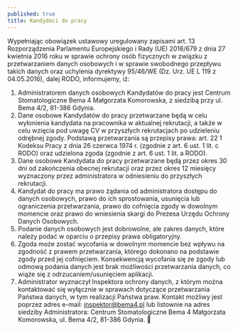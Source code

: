 ```yaml
---
published: true
title: Kandydaci do pracy
---
```


Wypełniając obowiązek ustawowy uregulowany zapisami art. 13 Rozporządzenia Parlamentu Europejskiego i Rady (UE)  2016/679  z dnia  27  kwietnia  2016  roku  w sprawie ochrony osób fizycznych w związku z przetwarzaniem danych osobowych i w sprawie swobodnego przepływu  takich danych oraz uchylenia dyrektywy 95/46/WE (Dz. Urz. UE L 119 z 04.05.2016), dalej RODO, informujemy, iż:
1) Administratorem danych osobowych Kandydatów do pracy jest Centrum Stomatologiczne Bema 4 Małgorzata Komorowska, z siedzibą przy ul. Bema 4/2, 81-386 Gdynia.
2) Dane osobowe Kandydatów do pracy przetwarzane będą w celu wyłonienia kandydata na pracownika w aktualnej rekrutacji, a także w celu wzięcia pod uwagę CV w przyszłych rekrutacjach po udzieleniu odrębnej zgody. 
Podstawą przetwarzania są przepisy prawa: art. 22 1 Kodeksu Pracy z dnia 26 czerwca 1974 r. (zgodnie z art. 6 ust. 1 lit. c RODO) oraz udzielona zgoda (zgodnie z art. 6 ust. 1 lit. a RODO).
3) Dane osobowe Kandydata do pracy przetwarzane będą przez okres 30 dni od zakończenia obecnej rekrutacji oraz przez okres 12 miesięcy wyznaczony przez administratora w odniesieniu do przyszłych rekrutacji.
4) Kandydat do pracy ma prawo żądania od administratora dostępu do danych osobowych, prawo do ich sprostowania, usunięcia lub ograniczenia przetwarzania, prawo do cofnięcia zgody w dowolnym momencie oraz prawo do wniesienia skargi do Prezesa Urzędu Ochrony Danych Osobowych.
5) Podanie danych osobowych jest dobrowolne, ale zakres danych, które należy podać w oparciu o przepisy prawa obligatoryjny. 
6) Zgoda może zostać wycofania w dowolnym momencie bez wpływu na zgodność z prawem przetwarzania, którego dokonano na podstawie zgody przed jej cofnięciem. Konsekwencją wycofania się ze zgody lub odmową podania danych jest brak możliwości przetwarzania danych, co wiąże się z odrzucaniem/usunięciem aplikacji.
7) Administrator wyznaczył Inspektora ochrony danych, z którym można kontaktować się wyłącznie w sprawach dotyczące przetwarzania Państwa danych, w tym realizacji Państwa praw. Kontakt możliwy jest poprzez adres e-mail: inspektor@bema4.pl lub listownie na adres siedziby Administratora: Centrum Stomatologiczne Bema 4 Małgorzata Komorowska, ul. Bema 4/2, 81-386 Gdynia.

